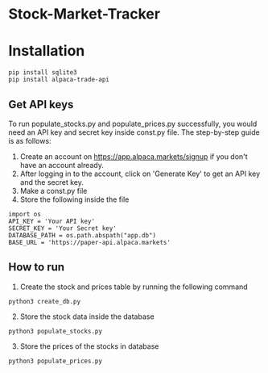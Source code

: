 # Stock-Market-Tracker
# Installation
```
pip install sqlite3
pip install alpaca-trade-api
```
## Get API keys
To run populate_stocks.py and populate_prices.py successfully, you would need an API key and secret key inside const.py file.
The step-by-step guide is as follows:
1. Create an account on https://app.alpaca.markets/signup if you don't have an account already.
2. After logging in to the account, click on 'Generate Key' to get an API key and the secret key.
3. Make a const.py file
4. Store the following inside the file
```
import os
API_KEY = 'Your API key'
SECRET_KEY = 'Your Secret key'
DATABASE_PATH = os.path.abspath("app.db")
BASE_URL = 'https://paper-api.alpaca.markets'
```
## How to run
1. Create the stock and prices table by running the following command
```
python3 create_db.py
```
2. Store the stock data inside the database
```
python3 populate_stocks.py
```
3. Store the prices of the stocks in database
```
python3 populate_prices.py
```
